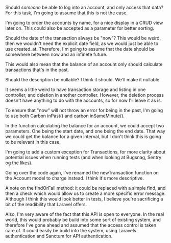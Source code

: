 Should _someone_ be able to log into an account, and only access that data? For this task, I'm going to assume that this is not the case. 

I'm going to order the accounts by name, for a nice display in a CRUD view later on. This could also be accepted as a parameter for better sorting.

Should the date of the transaction always be "now"? This would be weird, then we wouldn't need the explicit date field, as we would just be able to use created_at. Therefore, I'm going to assume that the date should be somewhere between now and an infinete future. 

This would also mean that the balance of an account only should calculate transactions that's in the past.

Should the description be nullable? I think it should. We'll make it nullable.
 
It seems a little weird to have transaction storage and listing in one controller, and deletion in another controller. However, the deletion process doesn't have anything to do with the accounts, so for now I'll leave it as is.
 
To ensure that "now" will not throw an error for being in the past, I'm going to use both Carbon inPast() and carbon inSameMinute().
 
In the function calculating the balance for an account, we could accept two parameters. One being the start date, and one being the end date. That way we could get the balance for a given interval, but I don't think this is going to be relevant in this case. 

I'm going to add a custom exception for Transactions, for more clarity about potential issues when running tests (and when looking at Bugsnag, Sentry og the likes).

Going over the code again, I've renamed the newTransaction function on the Account model to charge instead. I think it's more descriptive. 

A note on the findOrFail method: it could be replaced with a simple find, and then a check which would allow us to create a more specific error message. Although I think this would look better in tests, I believe you're sacrificing a bit of the readibility that Laravel offers. 

Also, I'm very aware of the fact that this API is open to everyone. In the real world, this would probably be build into some sort of existing system, and therefore I've gone ahead and assumed that the access control is taken care of. It could easily be build into the system, using Laravels authentication and Sanctum for API authentication.  
